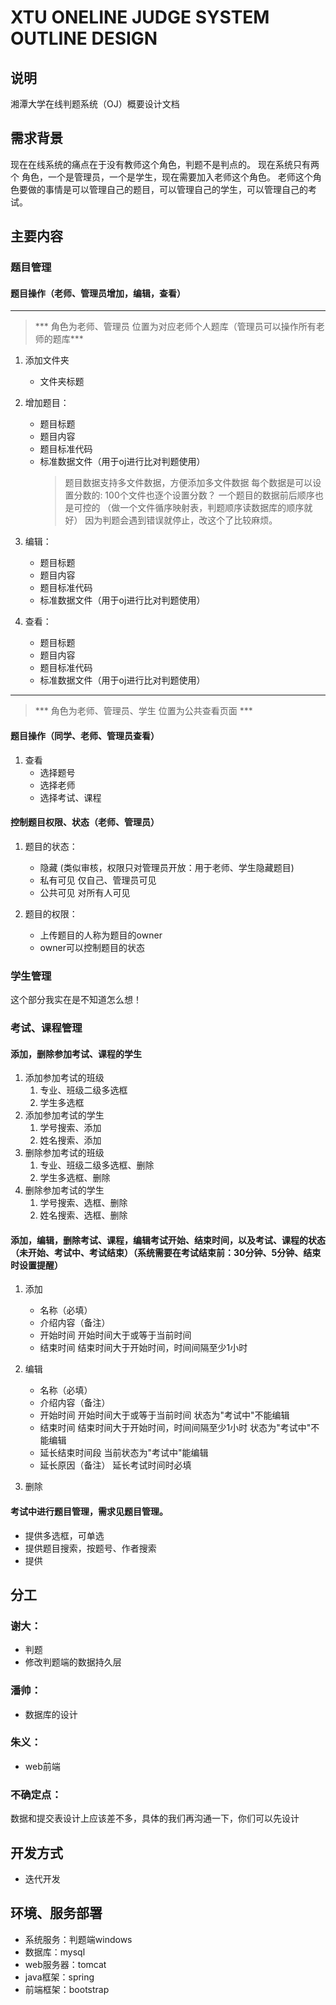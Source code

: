 # XTU ONELINE JUDGE SYSTEM OUTLINE DESIGN
## 说明
湘潭大学在线判题系统（OJ）概要设计文档

## 需求背景
现在在线系统的痛点在于没有教师这个角色，判题不是判点的。
现在系统只有两个 角色，一个是管理员，一个是学生，现在需要加入老师这个角色。
老师这个角色要做的事情是可以管理自己的题目，可以管理自己的学生，可以管理自己的考试。

## 主要内容
### 题目管理
#### 题目操作（老师、管理员增加，编辑，查看）

---

> *** 角色为老师、管理员 位置为对应老师个人题库（管理员可以操作所有老师的题库***

1. 添加文件夹
    * 文件夹标题

1. 增加题目：
    * 题目标题
    * 题目内容
    * 题目标准代码 
    * 标准数据文件（用于oj进行比对判题使用）
        >题目数据支持多文件数据，方便添加多文件数据
        每个数据是可以设置分数的:  100个文件也逐个设置分数？
        一个题目的数据前后顺序也是可控的 （做一个文件循序映射表，判题顺序读数据库的顺序就好）
        因为判题会遇到错误就停止，改这个了比较麻烦。
    
2. 编辑：
    * 题目标题
    * 题目内容
    * 题目标准代码
    * 标准数据文件（用于oj进行比对判题使用）
    
3. 查看：
    * 题目标题
    * 题目内容
    * 题目标准代码
    * 标准数据文件（用于oj进行比对判题使用）

---

> *** 角色为老师、管理员、学生 位置为公共查看页面 ***

#### 题目操作（同学、老师、管理员查看）
1. 查看
    * 选择题号
    * 选择老师
    * 选择考试、课程

#### 控制题目权限、状态（老师、管理员）
1. 题目的状态：
    * 隐藏 (类似审核，权限只对管理员开放：用于老师、学生隐藏题目)
    * 私有可见 仅自己、管理员可见
    * 公共可见 对所有人可见

2. 题目的权限：
    * 上传题目的人称为题目的owner
    * owner可以控制题目的状态

### 学生管理
这个部分我实在是不知道怎么想！

### 考试、课程管理
#### 添加，删除参加考试、课程的学生
1. 添加参加考试的班级
    1. 专业、班级二级多选框
    3. 学生多选框
2. 添加参加考试的学生
    1. 学号搜索、添加
    2. 姓名搜索、添加
3. 删除参加考试的班级
    1. 专业、班级二级多选框、删除
    3. 学生多选框、删除
4. 删除参加考试的学生
    1. 学号搜索、选框、删除
    2. 姓名搜索、选框、删除
#### 添加，编辑，删除考试、课程，编辑考试开始、结束时间，以及考试、课程的状态（未开始、考试中、考试结束）（系统需要在考试结束前：30分钟、5分钟、结束时设置提醒）
1. 添加
    * 名称（必填）
    * 介绍内容（备注）
    * 开始时间 开始时间大于或等于当前时间
    * 结束时间 结束时间大于开始时间，时间间隔至少1小时

2. 编辑
    * 名称（必填）
    * 介绍内容（备注）
    * 开始时间 开始时间大于或等于当前时间 状态为"考试中"不能编辑
    * 结束时间 结束时间大于开始时间，时间间隔至少1小时 状态为"考试中"不能编辑
    * 延长结束时间段 当前状态为"考试中"能编辑
    * 延长原因（备注） 延长考试时间时必填

3. 删除

#### 考试中进行题目管理，需求见题目管理。
* 提供多选框，可单选
* 提供题目搜索，按题号、作者搜索
* 提供

## 分工
### 谢大：
* 判题
* 修改判题端的数据持久层
### 潘帅：
* 数据库的设计
### 朱义：
* web前端

### 不确定点：
数据和提交表设计上应该差不多，具体的我们再沟通一下，你们可以先设计

## 开发方式
* 迭代开发

## 环境、服务部署
* 系统服务：判题端windows
* 数据库：mysql
* web服务器：tomcat
* java框架：spring
* 前端框架：bootstrap
